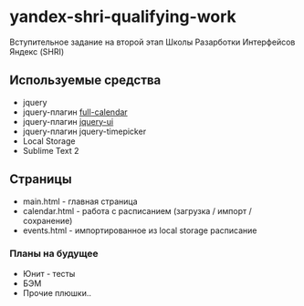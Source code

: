 # yandex-shri-qualifying-work

Вступительное задание на второй этап Школы Разарботки Интерфейсов Яндекс (SHRI)

## Используемые средства

* jquery
* jquery-плагин [full-calendar](https://github.com/arshaw/fullcalendar)
* jquery-плагин [jquery-ui](https://github.com/jquery/jquery-ui)
* jquery-плагин jquery-timepicker
* Local Storage
* Sublime Text 2

## Страницы

 * main.html - главная страница
 * calendar.html - работа с расписанием (загрузка / импорт / сохранение)
 * events.html - импортированное из local storage расписание

### Планы на будущее

 * Юнит - тесты
 * БЭМ
 * Прочие плюшки..
